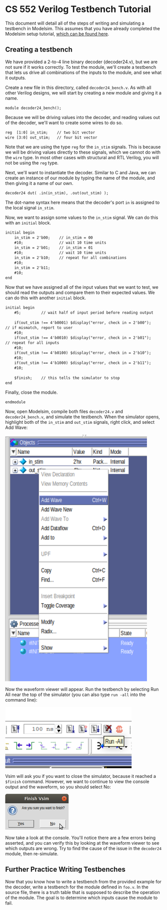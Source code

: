 # CS 552 Verilog Testbench Tutorial
This document will detail all of the steps of writing and simulating a testbench in Modelsim. This assumes that you have already completed the Modelsim setup tutorial, [which can be found here](https://github.com/kyle-p-may/cs552-modelsim-tutorial).

## Creating a testbench
We have provided a 2-to-4 line binary decoder (decoder24.v), but we are not sure if it works correctly. To test the module, we'll create a testbench that lets us drive all combinations of the inputs to the module, and see what it outputs.

Create a new file in this directory, called `decoder24_bench.v`. As with all other Verilog designs, we will start by creating a new module and giving it a name.

    module decoder24_bench();

Because we will be driving values into the decoder, and reading values out of the decoder, we'll want to create some wires to do so.

    reg  [1:0] in_stim;    // two bit vector
    wire [3:0] out_stim;   // four bit vector

Note that we are using the type `reg` for the `in_stim` signals. This is because we will be driving values directly to these signals, which we cannot do with the `wire` type. In most other cases with structural and RTL Verilog, you will not be using the `reg` type.

Next, we'll want to instantiate the decoder. Similar to C and Java, we can create an instance of our module by typing the name of the module, and then giving it a name of our own.

    decoder24 dut( .in(in_stim), .out(out_stim) );

The dot-name syntax here means that the decoder's port `in` is assigned to the local signal `in_stim`.

Now, we want to assign some values to the `in_stim` signal. We can do this with an `initial` block.

    initial begin
        in_stim = 2'b00;    // in_stim = 00
        #10;                // wait 10 time units
        in_stim = 2'b01;    // in_stim = 01
        #10;                // wait 10 time units
        in_stim = 2'b10;    // repeat for all combinations
        #10;
        in_stim = 2'b11;
        #10;
    end

Now that we have assigned all of the input values that we want to test, we should read the outputs and compare them to their expected values. We can do this with another `initial` block.

    initial begin
        #5;         // wait half of input period before reading output

        if(out_stim !== 4'b0001) $display("error, check in = 2'b00");    // if mismatch, report to user
        #10;
        if(out_stim !== 4'b0010) $display("error, check in = 2'b01");    // repeat for all inputs
        #10;
        if(out_stim !== 4'b0100) $display("error, check in = 2'b10");
        #10;
        if(out_stim !== 4'b1000) $display("error, check in = 2'b11");
        #10;

        $finish;    // this tells the simulator to stop
    end

Finally, close the module.

    endmodule

Now, open Modelsim, compile both files `decoder24.v` and `decoder24_bench.v`, and simulate the testbench. When the simulator opens, highlight both of the `in_stim` and `out_stim` signals, right click, and select Add Wave:

![Add Wave Figure](./figures/add_wave.png)

Now the waveform viewer will appear. Run the testbench by selecting Run All near the top of the simulator (you can also type `run -all` into the command line):

![Run All Figure](./figures/run_all.png)

Vsim will ask you if you want to close the simulator, because it reached a `$finish` command. However, we want to continue to view the console output and the waveform, so you should select No:

![Finish Vsim Figure](./figures/finish_vsim.png)

Now take a look at the console. You'll notice there are a few errors being asserted, and you can verify this by looking at the waveform viewer to see which outputs are wrong. Try to find the cause of the issue in the `decoder24` module, then re-simulate.

## Further Practice Writing Testbenches

Now that you know how to write a testbench from the provided example for the decoder, write a testbench for the module defined in `foo.v`. In the source file, there is a truth table that is supposed to  describe the operation of the module. The goal is to determine which inputs cause the module to fail.
